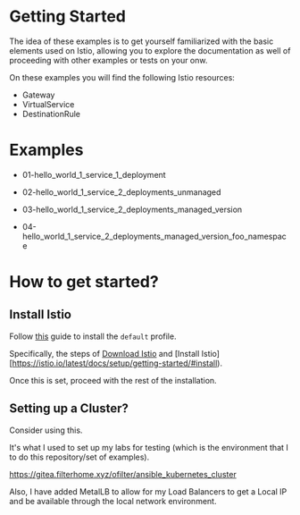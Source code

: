 # Getting Started

The idea of these examples is to get yourself familiarized with the basic elements used on Istio, allowing you to explore the documentation as well of proceeding with other examples or tests on your onw.

On these examples you will find the following Istio resources:

- Gateway
- VirtualService
- DestinationRule

# Examples

- 01-hello_world_1_service_1_deployment

- 02-hello_world_1_service_2_deployments_unmanaged

- 03-hello_world_1_service_2_deployments_managed_version

- 04-hello_world_1_service_2_deployments_managed_version_foo_namespace


# How to get started?

## Install Istio

Follow [this](https://istio.io/latest/docs/setup/getting-started/) guide to install the `default` profile.

Specifically, the steps of [Download Istio](https://istio.io/latest/docs/setup/getting-started/#download) and [Install Istio][https://istio.io/latest/docs/setup/getting-started/#install). 

Once this is set, proceed with the rest of the installation.

## Setting up a Cluster?

Consider using this.

It's what I used to set up my labs for testing (which is the environment that I to do this repository/set of examples).

https://gitea.filterhome.xyz/ofilter/ansible_kubernetes_cluster

Also, I have added MetalLB to allow for my Load Balancers to get a Local IP and be available through the local network environment.